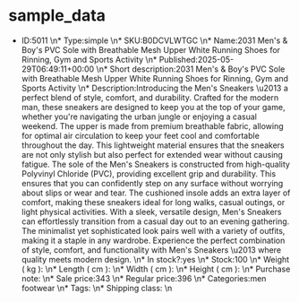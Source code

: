 # sample_data
* ID:5011 \n* Type:simple \n* SKU:B0DCVLWTGC \n* Name:2031 Men's & Boy's PVC Sole with Breathable Mesh Upper White Running Shoes for Rinning, Gym and Sports Activity \n* Published:2025-05-29T06:49:11+00:00 \n* Short description:2031 Men's &amp; Boy's PVC Sole with Breathable Mesh Upper White Running Shoes for Rinning, Gym and Sports Activity \n* Description:Introducing the Men's Sneakers \u2013 a perfect blend of style, comfort, and durability. Crafted for the modern man, these sneakers are designed to keep you at the top of your game, whether you're navigating the urban jungle or enjoying a casual weekend. The upper is made from premium breathable fabric, allowing for optimal air circulation to keep your feet cool and comfortable throughout the day. This lightweight material ensures that the sneakers are not only stylish but also perfect for extended wear without causing fatigue. The sole of the Men's Sneakers is constructed from high-quality Polyvinyl Chloride (PVC), providing excellent grip and durability. This ensures that you can confidently step on any surface without worrying about slips or wear and tear. The cushioned insole adds an extra layer of comfort, making these sneakers ideal for long walks, casual outings, or light physical activities. With a sleek, versatile design, Men's Sneakers can effortlessly transition from a casual day out to an evening gathering. The minimalist yet sophisticated look pairs well with a variety of outfits, making it a staple in any wardrobe. Experience the perfect combination of style, comfort, and functionality with Men's Sneakers \u2013 where quality meets modern design. \n* In stock?:yes \n* Stock:100 \n* Weight ( kg ): \n* Length ( cm ): \n* Width ( cm ): \n* Height ( cm ): \n* Purchase note: \n* Sale price:343 \n* Regular price:396 \n* Categories:men footwear \n* Tags: \n* Shipping class: \n
